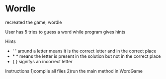 # Wordle

recreated the game, wordle

User has 5 tries to guess a word while program gives hints 

Hints
- ' ' around a letter means it is the correct letter and in the correct place
- \* \* means the letter is present in the solution but not in the correct place
- { } signifys an incorrect letter


Instructions 
1)compile all files
2)run the main method in WordGame
